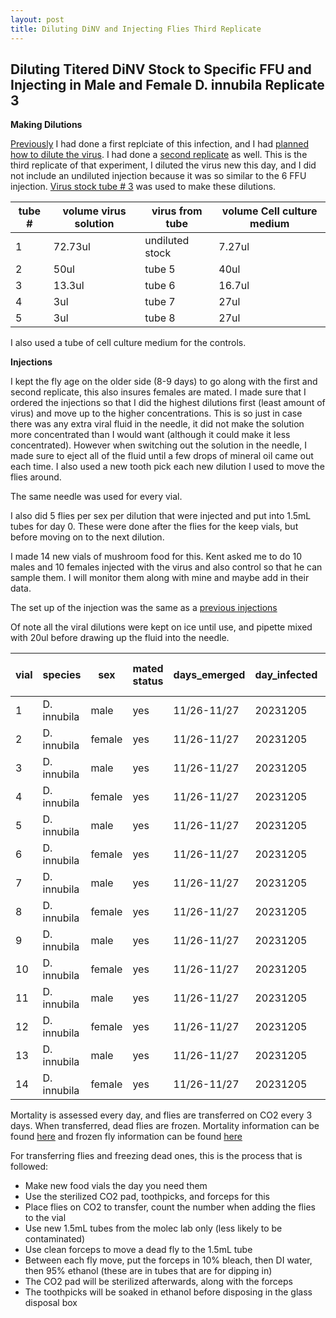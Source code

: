 ```yaml
---
layout: post
title: Diluting DiNV and Injecting Flies Third Replicate
---
```


## Diluting Titered DiNV Stock to Specific FFU and Injecting in Male and Female D. innubila Replicate 3 

**Making Dilutions**

[Previously](https://meschedl.github.io/Unckless-Lab-Notebook-Maggie/2023/11/03/Dilution-Series-Injection-Rep-1.html) I had done a first replciate of this infection, and I had [planned how to dilute the virus](https://meschedl.github.io/Unckless-Lab-Notebook-Maggie/2023/11/01/planning-dilution-series-infection.html). I had done a [second replicate](https://meschedl.github.io/Unckless-Lab-Notebook-Maggie/2023/12/01/Dilutions-series-injection-rep-2.html) as well. This is the third replicate of that experiment, I diluted the virus new this day, and I did not include an undiluted injection because it was so similar to the 6 FFU injection. [Virus stock tube # 3](https://docs.google.com/spreadsheets/d/1RHdErRIw14FFfQLZ-Elngy35rnMQVDSuWZvyMcucVT0/edit#gid=0) was used to make these dilutions. 

|tube #|volume virus solution|virus from tube|volume Cell culture medium|
|---|---|---|---|
|1|72.73ul|undiluted stock|7.27ul|
|2|50ul|tube 5|40ul|
|3|13.3ul|tube 6|16.7ul|
|4|3ul|tube 7|27ul|
|5|3ul|tube 8|27ul|

I also used a tube of cell culture medium for the controls. 

**Injections**

I kept the fly age on the older side (8-9 days) to go along with the first and second replicate, this also insures females are mated. I made sure that I ordered the injections so that I did the highest dilutions first (least amount of virus) and move up to the higher concentrations. This is so just in case there was any extra viral fluid in the needle, it did not make the solution more concentrated than I would want (although it could make it less concentrated). However when switching out the solution in the needle, I made sure to eject all of the fluid until a few drops of mineral oil came out each time. I also used a new tooth pick each new dilution I used to move the flies around. 

The same needle was used for every vial. 

I also did 5 flies per sex per dilution that were injected and put into 1.5mL tubes for day 0. These were done after the flies for the keep vials, but before moving on to the next dilution. 

I made 14 new vials of mushroom food for this. Kent asked me to do 10 males and 10 females injected with the virus and also control so that he can sample them. I will monitor them along with mine and maybe add in their data. 

The set up of the injection was the same as a [previous injections](https://meschedl.github.io/Unckless-Lab-Notebook-Maggie/2023/10/25/third-female-male-nanoject-test.html)

Of note all the viral dilutions were kept on ice until use, and pipette mixed with 20ul before drawing up the fluid into the needle. 

| vial | species     | sex    | mated status | days_emerged | day_infected | age_infected | original_vial_from | tube | treatment | volume | time | time on CO2 | original_N_number |
|------|-------------|--------|--------------|--------------|--------------|--------------|--------------------|------|-----------|--------|------|-------------|-------------------|
| 1    | D. innubila | male   | yes          | 11/26-11/27  | 20231205     | 8-9 days     | 3                  | CCM  | CCM       | 27.6nl | 2:55 | 5 min       | 10                |
| 2    | D. innubila | female | yes          | 11/26-11/27  | 20231205     | 8-9 days     | 4                  | CCM  | CCM       | 27.6nl | 3:01 | 5 min       | 10                |
| 3    | D. innubila | male   | yes          | 11/26-11/27  | 20231205     | 8-9 days     | 6                  | CCM  | CCM       | 27.6nl | 3:06 | 6 min       | 10                |
| 4    | D. innubila | female | yes          | 11/26-11/27  | 20231205     | 8-9 days     | 1                  | CCM  | CCM       | 27.6nl | 3:12 | 7 min       | 10                |
| 5    | D. innubila | male   | yes          | 11/26-11/27  | 20231205     | 8-9 days     | 2                  | 5    | 0.01FFU   | 27.6nl | 3:28 | 7 min       | 10                |
| 6    | D. innubila | female | yes          | 11/26-11/27  | 20231205     | 8-9 days     | 3                  | 5    | 0.01FFU   | 27.6nl | 3:37 | 5 min       | 10                |
| 7    | D. innubila | male   | yes          | 11/26-11/27  | 20231205     | 8-9 days     | 3                  | 4    | 0.1FFU    | 27.6nl | 3:51 | 5 min       | 10                |
| 8    | D. innubila | female | yes          | 11/26-11/27  | 20231205     | 8-9 days     | 2                  | 4    | 0.1FFU    | 27.6nl | 3:56 | 5 min       | 10                |
| 9    | D. innubila | male   | yes          | 11/26-11/27  | 20231205     | 8-9 days     | 1                  | 3    | 1 FFU     | 27.6nl | 4:11 | 6 min       | 10                |
| 10   | D. innubila | female | yes          | 11/26-11/27  | 20231205     | 8-9 days     | 5                  | 3    | 1FFU      | 27.6nl | 4:17 | 5 min       | 10                |
| 11   | D. innubila | male   | yes          | 11/26-11/27  | 20231205     | 8-9 days     | 2                  | 2    | 3 FFU     | 27.6nl | 4:32 | 6 min       | 10                |
| 12   | D. innubila | female | yes          | 11/26-11/27  | 20231205     | 8-9 days     | 3                  | 2    | 3 FFU     | 27.6nl | 4:38 | 5 min       | 10                |
| 13   | D. innubila | male   | yes          | 11/26-11/27  | 20231205     | 8-9 days     | 4                  | 1    | 6 FFU     | 27.6nl | 4:53 | 5 min       | 10                |
| 14   | D. innubila | female | yes          | 11/26-11/27  | 20231205     | 8-9 days     | 6                  | 1    | 6 FFU     | 27.6nl | 4:57 | 5 min       | 10                |

Mortality is assessed every day, and flies are transferred on CO2 every 3 days. When transferred, dead flies are frozen. Mortality information can be found [here](https://docs.google.com/spreadsheets/d/1dGDrYsXv_4YdU_rGl-owQA-deMOqfBe9VqqTxT6OJOo/edit#gid=0) and frozen fly information can be found [here](https://docs.google.com/spreadsheets/d/11YHJnPTt0k5L4QkxbwPzVZWn_7uOyeqxAMg7YiTKm5I/edit#gid=0)

For transferring flies and freezing dead ones, this is the process that is followed:

- Make new food vials the day you need them 
- Use the sterilized CO2 pad, toothpicks, and forceps for this 
- Place flies on CO2 to transfer, count the number when adding the flies to the vial
- Use new 1.5mL tubes from the molec lab only (less likely to be contaminated)
- Use clean forceps to move a dead fly to the 1.5mL tube 
- Between each fly move, put the forceps in 10% bleach, then DI water, then 95% ethanol (these are in tubes that are for dipping in)
- The CO2 pad will be sterilized afterwards, along with the forceps 
- The toothpicks will be soaked in ethanol before disposing in the glass disposal box 